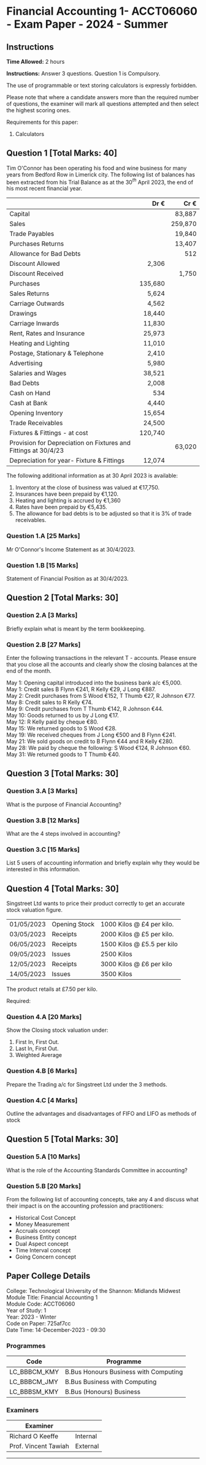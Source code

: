 
# Financial Accounting 1- ACCT06060 - Exam Paper - 2024 - Summer

## Instructions

**Time Allowed:** 2 hours

**Instructions:** Answer 3 questions. Question 1 is Compulsory.

The use of programmable or text storing calculators is expressly forbidden.

Please note that where a candidate answers more than the required number of questions, the examiner will mark all questions attempted and then select the highest scoring ones.

Requirements for this paper:

1. Calculators

## Question 1 [Total Marks: 40]

Tim O'Connor has been operating his food and wine business for many years from Bedford Row in Limerick city. The following list of balances has been extracted from his Trial Balance as at the 30$^{th}$ April 2023, the end of his most recent financial year.

|                                                                |    Dr € |    Cr € |
|----------------------------------------------------------------|--------:|--------:|
| Capital                                                        |         |  83,887 |
| Sales                                                          |         | 259,870 |
| Trade Payables                                                 |         |  19,840 |
| Purchases Returns                                              |         |  13,407 |
| Allowance for Bad Debts                                        |         |     512 |
| Discount Allowed                                               |   2,306 |         |
| Discount Received                                              |         |   1,750 |
| Purchases                                                      | 135,680 |         |
| Sales Returns                                                  |   5,624 |         |
| Carriage Outwards                                              |   4,562 |         |
| Drawings                                                       |  18,440 |         |
| Carriage Inwards                                               |  11,830 |         |
| Rent, Rates and Insurance                                      |  25,973 |         |
| Heating and Lighting                                           |  11,010 |         |
| Postage, Stationary & Telephone                                |   2,410 |         |
| Advertising                                                    |   5,980 |         |
| Salaries and Wages                                             |  38,521 |         |
| Bad Debts                                                      |   2,008 |         |
| Cash on Hand                                                   |     534 |         |
| Cash at Bank                                                   |   4,440 |         |
| Opening Inventory                                              |  15,654 |         |
| Trade Receivables                                              |  24,500 |         |
| Fixtures & Fittings - at cost                                  | 120,740 |         |
| Provision for Depreciation on Fixtures and Fittings at 30/4/23 |         |  63,020 |
| Depreciation for year- Fixture & Fittings                      |  12,074 |         |

The following additional information as at 30 April 2023 is available:

1. Inventory at the close of business was valued at €17,750.
2. Insurances have been prepaid by €1,120.
3. Heating and lighting is accrued by €1,360
4. Rates have been prepaid by €5,435.
5. The allowance for bad debts is to be adjusted so that it is 3% of trade receivables.

### Question 1.A [25 Marks]

Mr O'Connor's Income Statement as at 30/4/2023.

### Question 1.B [15 Marks]

Statement of Financial Position as at 30/4/2023.

## Question 2 [Total Marks: 30]

### Question 2.A [3 Marks]

Briefly explain what is meant by the term bookkeeping.

### Question 2.B [27 Marks]

Enter the following transactions in the relevant T - accounts. Please ensure that you close all the accounts and clearly show the closing balances at the end of the month.

May  1: Opening capital introduced into the business bank a/c €5,000.  
May  1: Credit sales B Flynn €241, R Kelly €29, J Long €887.  
May  2: Credit purchases from S Wood €152, T Thumb €27, R Johnson €77.  
May  8: Credit sales to R Kelly €74.  
May  9: Credit purchases from T Thumb €142, R Johnson €44.  
May 10: Goods returned to us by J Long €17.  
May 12: R Kelly paid by cheque €80.  
May 15: We returned goods to S Wood €28.  
May 19: We received cheques from J Long €500 and B Flynn €241.  
May 21: We sold goods on credit to B Flynn €44 and R Kelly €280.  
May 28: We paid by cheque the following: S Wood €124, R Johnson €60.  
May 31: We returned goods to T Thumb €40.

## Question 3 [Total Marks: 30]

### Question 3.A [3 Marks]

What is the purpose of Financial Accounting?

### Question 3.B [12 Marks]

What are the 4 steps involved in accounting?

### Question 3.C [15 Marks]

List 5 users of accounting information and briefly explain why they would be interested in this information.

## Question 4 [Total Marks: 30]

Singstreet Ltd wants to price their product correctly to get an accurate stock valuation figure.

|            |               |                            |
|:-----------|:--------------|:---------------------------|
| 01/05/2023 | Opening Stock | 1000 Kilos @ £4 per kilo.  |
| 03/05/2023 | Receipts      | 2000 Kilos @ £5 per kilo.  |
| 06/05/2023 | Receipts      | 1500 Kilos @ £5.5 per kilo |
| 09/05/2023 | Issues        | 2500 Kilos                 |
| 12/05/2023 | Receipts      | 3000 Kilos @ £6 per kilo   |
| 14/05/2023 | Issues        | 3500 Kilos                 |

The product retails at £7.50 per kilo.

Required:

### Question 4.A [20 Marks]

Show the Closing stock valuation under:

1. First In, First Out.
2. Last In, First Out.
3. Weighted Average

### Question 4.B [6 Marks]

Prepare the Trading a/c for Singstreet Ltd under the 3 methods.

### Question 4.C [4 Marks]

Outline the advantages and disadvantages of FIFO and LIFO as methods of stock

## Question 5 [Total Marks: 30]

### Question 5.A [10 Marks]

What is the role of the Accounting Standards Committee in accounting?

### Question 5.B [20 Marks]

From the following list of accounting concepts, take any 4 and discuss what their
impact is on the accounting profession and practitioners:

- Historical Cost Concept
- Money Measurement
- Accruals concept
- Business Entity concept
- Dual Aspect concept
- Time Interval concept
- Going Concern concept

## Paper College Details

College: Technological University of the Shannon: Midlands Midwest  
Module Title: Financial Accounting 1  
Module Code: ACCT06060  
Year of Study: 1  
Year: 2023 - Winter  
Code on Paper: 725af7cc  
Date Time: 14-December-2023 - 09:30

### Programmes

| Code         | Programme                             |
|--------------|---------------------------------------|
| LC_BBBCM_KMY | B.Bus Honours Business with Computing |
| LC_BBBCM_JMY | B.Bus Business with Computing         |
| LC_BBBSM_KMY | B.Bus (Honours) Business              |

### Examiners

| Examiner             |          |
|----------------------|----------|
| Richard O Keeffe     | Internal |
| Prof. Vincent Tawiah | External |

---
